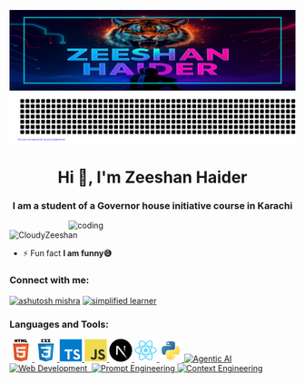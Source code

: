 ![logo](https://github.com/CloudyZeeshan/CloudyZeeshan/blob/master/Github%20Banner.png)
![logo](https://github.com/CloudyZeeshan/CloudyZeeshan/blob/master/gitartwork.svg)
<h1 align="center">Hi 👋, I'm Zeeshan Haider</h1>
<h3 align="center">I am a student of a Governor house initiative course in Karachi</h3>

<img align="right" alt="coding" width="400" src="https://user-images.githubusercontent.com/55389276/140866485-8fb1c876-9a8f-4d6a-98dc-08c4981eaf70.gif">

<p align="left"> <img src="https://komarev.com/ghpvc/?username=ashutosh-pmishra&label=Profile%20views&color=0e75b6&style=flat" alt="CloudyZeeshan" /> </p>

- ⚡ Fun fact **I am funny😅**

<h3 align="left">Connect with me:</h3>
<p align="left">
<a href="https://www.linkedin.com/in/dosto-ki-dunya-taimoor-207568317" target="blank"><img align="center" src="https://raw.githubusercontent.com/rahuldkjain/github-profile-readme-generator/master/src/images/icons/Social/linked-in-alt.svg" alt="ashutosh mishra" height="30" width="40" /></a>
<a href="https://www.youtube.com/channel/UCW9phNcijuyCuDoWPC9-lQA" target="blank"><img align="center" src="https://raw.githubusercontent.com/rahuldkjain/github-profile-readme-generator/master/src/images/icons/Social/youtube.svg" alt="simplified learner" height="30" width="40" /></a>
</p>

<h3 align="left">Languages and Tools:</h3> <p align="left"> <a href="https://www.w3.org/html/" target="_blank" rel="noreferrer"> <img src="https://raw.githubusercontent.com/devicons/devicon/master/icons/html5/html5-original-wordmark.svg" alt="HTML5" width="40" height="40"/> </a> <a href="https://www.w3schools.com/css/" target="_blank" rel="noreferrer"> <img src="https://raw.githubusercontent.com/devicons/devicon/master/icons/css3/css3-original-wordmark.svg" alt="CSS3" width="40" height="40"/> </a> <a href="https://www.typescriptlang.org/" target="_blank" rel="noreferrer"> <img src="https://raw.githubusercontent.com/devicons/devicon/master/icons/typescript/typescript-original.svg" alt="TypeScript" width="40" height="40"/> </a> <a href="https://developer.mozilla.org/en-US/docs/Web/JavaScript" target="_blank" rel="noreferrer"> <img src="https://raw.githubusercontent.com/devicons/devicon/master/icons/javascript/javascript-original.svg" alt="JavaScript" width="40" height="40"/> </a> <a href="https://nextjs.org/" target="_blank" rel="noreferrer"> <img src="https://raw.githubusercontent.com/devicons/devicon/master/icons/nextjs/nextjs-original.svg" alt="Next.js" width="40" height="40"/> </a> <a href="https://reactjs.org/" target="_blank" rel="noreferrer"> <img src="https://raw.githubusercontent.com/devicons/devicon/master/icons/react/react-original.svg" alt="React" width="40" height="40"/> </a> <a href="https://www.python.org/" target="_blank" rel="noreferrer"> <img src="https://raw.githubusercontent.com/devicons/devicon/master/icons/python/python-original.svg" alt="Python" width="40" height="40"/> </a> <a href="https://openai.com/" target="_blank" rel="noreferrer"> <img src="https://cdn-icons-png.flaticon.com/512/4712/4712104.png" alt="Agentic AI" width="40" height="40"/> </a> <a href="https://developer.mozilla.org/en-US/docs/Learn" target="_blank" rel="noreferrer"> <img src="https://cdn-icons-png.flaticon.com/512/919/919827.png" alt="Web Development" width="40" height="40"/> </a> <a href="https://platform.openai.com/docs/" target="_blank" rel="noreferrer"> <img
<a href="https://platform.openai.com/docs/guides/prompt-design" target="_blank" rel="noreferrer"> <img src="https://cdn-icons-png.flaticon.com/512/1256/1256650.png" alt="Prompt Engineering" width="40" height="40"/> </a> <a href="https://arxiv.org/" target="_blank" rel="noreferrer"> <img src="https://cdn-icons-png.flaticon.com/512/4185/4185606.png" alt="Context Engineering" width="40" height="40"/> </a>


